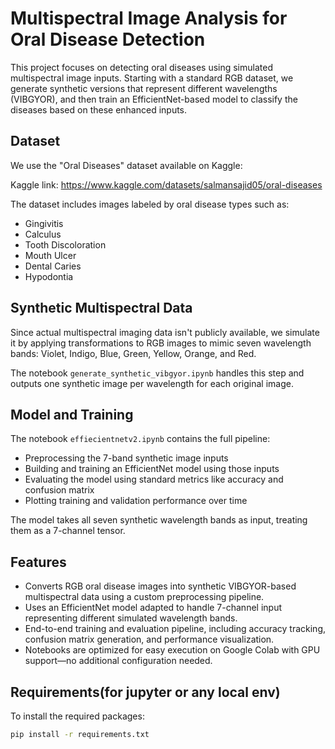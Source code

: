 # Multispectral Image Analysis for Oral Disease Detection

This project focuses on detecting oral diseases using simulated multispectral image inputs. Starting with a standard RGB dataset, we generate synthetic versions that represent different wavelengths (VIBGYOR), and then train an EfficientNet-based model to classify the diseases based on these enhanced inputs.

## Dataset

We use the "Oral Diseases" dataset available on Kaggle:

Kaggle link: https://www.kaggle.com/datasets/salmansajid05/oral-diseases

The dataset includes images labeled by oral disease types such as:
- Gingivitis
- Calculus
- Tooth Discoloration
- Mouth Ulcer
- Dental Caries
- Hypodontia

## Synthetic Multispectral Data

Since actual multispectral imaging data isn't publicly available, we simulate it by applying transformations to RGB images to mimic seven wavelength bands: Violet, Indigo, Blue, Green, Yellow, Orange, and Red.

The notebook `generate_synthetic_vibgyor.ipynb` handles this step and outputs one synthetic image per wavelength for each original image.

## Model and Training

The notebook `effiecientnetv2.ipynb` contains the full pipeline:
- Preprocessing the 7-band synthetic image inputs
- Building and training an EfficientNet model using those inputs
- Evaluating the model using standard metrics like accuracy and confusion matrix
- Plotting training and validation performance over time

The model takes all seven synthetic wavelength bands as input, treating them as a 7-channel tensor.

## Features

- Converts RGB oral disease images into synthetic VIBGYOR-based multispectral data using a custom preprocessing pipeline.
- Uses an EfficientNet model adapted to handle 7-channel input representing different simulated wavelength bands.
- End-to-end training and evaluation pipeline, including accuracy tracking, confusion matrix generation, and performance visualization.
- Notebooks are optimized for easy execution on Google Colab with GPU support—no additional configuration needed.

## Requirements(for jupyter or any local env)

To install the required packages:

```bash
pip install -r requirements.txt
